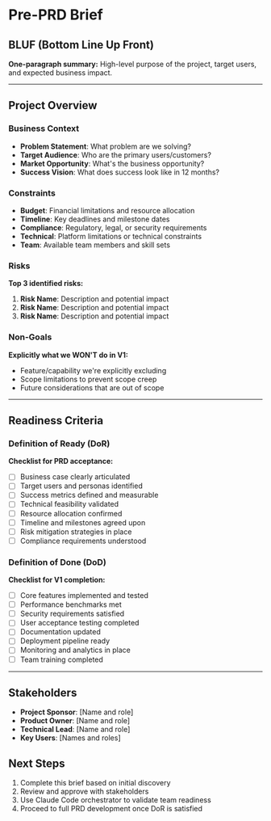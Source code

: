 # Pre-PRD Brief

## BLUF (Bottom Line Up Front)
**One-paragraph summary:** High-level purpose of the project, target users, and expected business impact.

---

## Project Overview

### Business Context
- **Problem Statement**: What problem are we solving?
- **Target Audience**: Who are the primary users/customers?
- **Market Opportunity**: What's the business opportunity?
- **Success Vision**: What does success look like in 12 months?

### Constraints
- **Budget**: Financial limitations and resource allocation
- **Timeline**: Key deadlines and milestone dates
- **Compliance**: Regulatory, legal, or security requirements
- **Technical**: Platform limitations or technical constraints
- **Team**: Available team members and skill sets

### Risks
**Top 3 identified risks:**
1. **Risk Name**: Description and potential impact
2. **Risk Name**: Description and potential impact  
3. **Risk Name**: Description and potential impact

### Non-Goals
**Explicitly what we WON'T do in V1:**
- Feature/capability we're explicitly excluding
- Scope limitations to prevent scope creep
- Future considerations that are out of scope

---

## Readiness Criteria

### Definition of Ready (DoR)
**Checklist for PRD acceptance:**
- [ ] Business case clearly articulated
- [ ] Target users and personas identified
- [ ] Success metrics defined and measurable
- [ ] Technical feasibility validated
- [ ] Resource allocation confirmed
- [ ] Timeline and milestones agreed upon
- [ ] Risk mitigation strategies in place
- [ ] Compliance requirements understood

### Definition of Done (DoD)
**Checklist for V1 completion:**
- [ ] Core features implemented and tested
- [ ] Performance benchmarks met
- [ ] Security requirements satisfied
- [ ] User acceptance testing completed
- [ ] Documentation updated
- [ ] Deployment pipeline ready
- [ ] Monitoring and analytics in place
- [ ] Team training completed

---

## Stakeholders
- **Project Sponsor**: [Name and role]
- **Product Owner**: [Name and role]
- **Technical Lead**: [Name and role]
- **Key Users**: [Names and roles]

## Next Steps
1. Complete this brief based on initial discovery
2. Review and approve with stakeholders
3. Use Claude Code orchestrator to validate team readiness
4. Proceed to full PRD development once DoR is satisfied